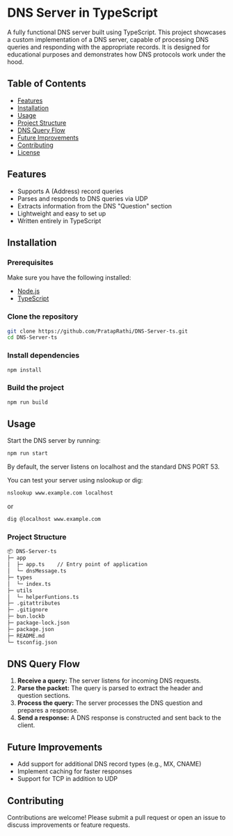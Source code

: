 # DNS Server in TypeScript

A fully functional DNS server built using TypeScript. This project showcases a custom implementation of a DNS server, capable of processing DNS queries and responding with the appropriate records. It is designed for educational purposes and demonstrates how DNS protocols work under the hood.

## Table of Contents

- [Features](#features)
- [Installation](#installation)
- [Usage](#usage)
- [Project Structure](#project-structure)
- [DNS Query Flow](#dns-query-flow)
- [Future Improvements](#future-improvements)
- [Contributing](#contributing)
- [License](#license)

## Features

- Supports A (Address) record queries
- Parses and responds to DNS queries via UDP
- Extracts information from the DNS "Question" section
- Lightweight and easy to set up
- Written entirely in TypeScript

## Installation

### Prerequisites

Make sure you have the following installed:

- [Node.js](https://nodejs.org/en/download/)
- [TypeScript](https://www.typescriptlang.org/)

### Clone the repository

```bash
git clone https://github.com/PratapRathi/DNS-Server-ts.git
cd DNS-Server-ts

```

### Install dependencies
```bash
npm install
```

### Build the project
```bash
npm run build
```

## Usage
Start the DNS server by running:
```bash
npm run start
```
By default, the server listens on localhost and the standard DNS PORT 53.

You can test your server using nslookup or dig:

```bash
nslookup www.example.com localhost
```
or
```bash
dig @localhost www.example.com
```
### Project Structure
```bash
📦 DNS-Server-ts
├─ app
│  ├─ app.ts    // Entry point of application
│  └─ dnsMessage.ts
├─ types
│  └─ index.ts
├─ utils
│  └─ helperFuntions.ts
├─ .gitattributes
├─ .gitignore
├─ bun.lockb
├─ package-lock.json
├─ package.json
├─ README.md
└─ tsconfig.json
```
## DNS Query Flow

1. **Receive a query:** The server listens for incoming DNS requests.
2. **Parse the packet:** The query is parsed to extract the header and question sections.
3. **Process the query:** The server processes the DNS question and prepares a response.
4. **Send a response:** A DNS response is constructed and sent back to the client.

## Future Improvements

- Add support for additional DNS record types (e.g., MX, CNAME)
- Implement caching for faster responses
- Support for TCP in addition to UDP

## Contributing

Contributions are welcome! Please submit a pull request or open an issue to discuss improvements or feature requests.